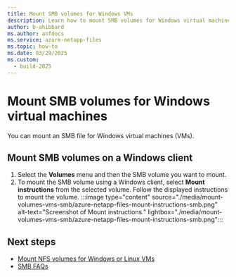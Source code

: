 ```yaml
---
title: Mount SMB volumes for Windows VMs
description: Learn how to mount SMB volumes for Windows virtual machines.
author: b-ahibbard
ms.author: anfdocs
ms.service: azure-netapp-files
ms.topic: how-to
ms.date: 03/29/2025
ms.custom:
  - build-2025
---
```

# Mount SMB volumes for Windows virtual machines

You can mount an SMB file for Windows virtual machines (VMs). 

## Mount SMB volumes on a Windows client

1. Select the **Volumes** menu and then the SMB volume you want to mount. 
1. To mount the SMB volume using a Windows client, select **Mount instructions** from the selected volume. Follow the displayed instructions to mount the volume.
    :::image type="content" source="./media/mount-volumes-vms-smb/azure-netapp-files-mount-instructions-smb.png" alt-text="Screenshot of Mount instructions." lightbox="./media/mount-volumes-vms-smb/azure-netapp-files-mount-instructions-smb.png":::

## Next steps

* [Mount NFS volumes for Windows or Linux VMs](azure-netapp-files-mount-unmount-volumes-for-virtual-machines.md)
* [SMB FAQs](faq-smb.md)
